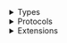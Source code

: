 <details>
<summary>Types</summary>

  - [WFClient](/WFClient)
  - [WFCollection](/WFCollection)
  - [WFError](/WFError)
  - [WFPost](/WFPost)
  - [WFUser](/WFUser)

</details>

<details>
<summary>Protocols</summary>

  - [URLSessionDataTaskProtocol](/URLSessionDataTaskProtocol)
  - [URLSessionProtocol](/URLSessionProtocol)

</details>

<details>
<summary>Extensions</summary>

  - [URLSession](/URLSession)

</details>
